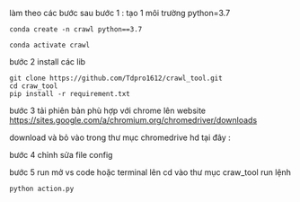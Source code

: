 làm theo các bước sau 
bước 1 : tạo 1 môi trường python=3.7
```
conda create -n crawl python==3.7

conda activate crawl
```

bước 2 install các lib

```
git clone https://github.com/Tdpro1612/crawl_tool.git
cd craw_tool
pip install -r requirement.txt
```

bước 3 tải phiên bản phù hợp với chrome
lên website https://sites.google.com/a/chromium.org/chromedriver/downloads

download và bỏ vào trong thư mục chromedrive
hd tại đây : 

bước 4 chỉnh sửa file config

bước 5 run 
mở vs code hoặc terminal lên 
cd vào thư mục craw_tool
run lệnh 
```
python action.py
```
